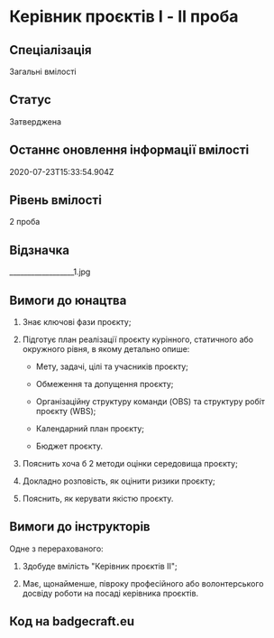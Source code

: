 # Керівник проєктів I - ІІ проба

## Спеціалізація

Загальні вмілості

## Статус

Затверджена

## Останнє оновлення інформації вмілості

2020-07-23T15:33:54.904Z

## Рівень вмілості

2 проба

## Відзначка

__________________1.jpg

## Вимоги до юнацтва

<ol><li><p>Знає ключові фази проєкту;</p></li><li><p>Підготує план реалізації проєкту курінного, статичного або окружного рівня, в якому детально опише:</p></li><ul><li><p>Мету, задачі, цілі та учасників проєкту;</p></li><li><p>Обмеження та допущення проєкту;</p></li><li><p>Організаційну структуру команди (OBS) та структуру робіт проєкту (WBS);</p></li><li><p>Календарний план проєкту;</p></li><li><p>Бюджет проєкту.</p></li></ul><li><p>Пояснить хоча б 2 методи оцінки середовища проєкту;</p></li><li><p>Докладно розповість, як оцінити ризики проєкту;</p></li><li><p>Пояснить, як керувати якістю проєкту.</p></li></ol>

## Вимоги до інструкторів

<span><p>Одне з перерахованого:</p><ol><li><p>Здобуде вмілість "Керівник проєктів ІІ";</p></li><li><p>Має, щонайменше, півроку професійного або волонтерського досвіду роботи на посаді керівника проєктів.</p></li></ol></span>

## Код на badgecraft.eu

